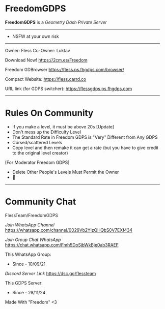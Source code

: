 # FreedomGDPS
**FreedomGDPS** is a _Geometry Dash Private Server_

________________________
- NSFW at your own risk
________________________

Owner: Fless
Co-Owner: Luktav

Download Now!
https://2cm.es/Freedom

Freedom GDBrowser
https://fless.ps.fhgdps.com/browser/

Compact Website:
https://fless.carrd.co

URL link (for GDPS switcher): https://flessgdps.ps.fhgdps.com
________________________
# Rules On Community
- If you make a level, it must be above 20s [Update]
- Don't mess up the Difficulty Level
- The Standard Rate in Freedom GDPS is "Very" Different from Any GDPS
- Cursed/scattered Levels
- Copy level and then remake it can get a rate (but you have to give credit to the original level creator)

[For Moderator Freedom GDPS]
- Delete Other People's Levels Must Permit the Owner
- 🤠 
________________________
# Community Chat
FlessTeam/FreedomGDPS

*Join WhatsApp Channel*
https://whatsapp.com/channel/0029Vb2YIzQHQbS0V7EXf434

*Join Group Chat WhatsApp*
https://chat.whatsapp.com/Fmh5DoSjbWkBje0ab3RAEF

This WhatsApp Group:
- Since - 10/09/21

*Discord Server Link*
https://dsc.gg/flessteam

This GDPS Server:
- Since - 28/11/24

 Made With "Freedom" <3
 

